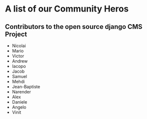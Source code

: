 # A list of our Community Heros

## Contributors to the open source django CMS Project 

- Nicolai 
- Mario
- Victor
- Andrew
- Iacopo
- Jacob 
- Samuel
- Mehdi
- Jean-Baptiste
- Narender
- Alex 
- Daniele
- Angelo 
- Vinit 

